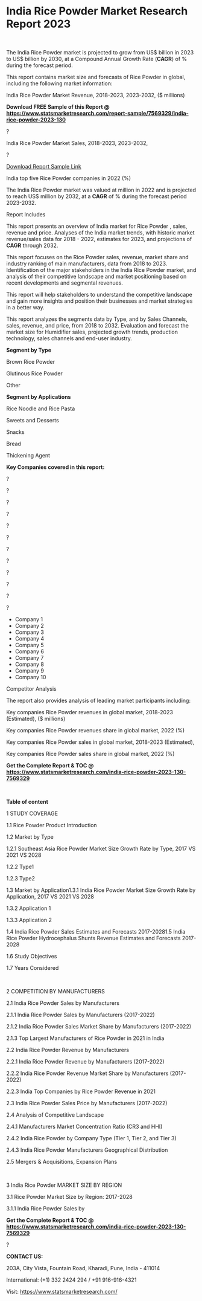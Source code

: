 <h1>India Rice Powder Market Research Report 2023</h1><br/><p>The India Rice Powder market is projected to grow from US$ billion in 2023 to US$ billion by 2030, at a Compound Annual Growth Rate (<strong>CAGR</strong>) of % during the forecast period.</p>
 
 
 
 <p>This report contains market size and forecasts of Rice Powder in global, including the following market information:</p>
 
 
 
 <p>India Rice Powder Market Revenue, 2018-2023, 2023-2032, ($ millions)</p>
 
 
 
 <div><b>Download FREE Sample of this Report @ <a href="https://www.statsmarketresearch.com/download-free-sample/7569329/india-rice-powder-2023-130">https://www.statsmarketresearch.com/report-sample/7569329/india-rice-powder-2023-130</a></b></div>
 
 
 
 <p>? </p>
 
 
 
 <p>India Rice Powder Market Sales, 2018-2023, 2023-2032,</p>
 
 
 
 <p>? </p>
 
 
 
 <p><a href="https://www.statsmarketresearch.com/download-free-sample/7569329/india-rice-powder-2023-130">Download Report Sample Link</a></p>
 
 
 
 <p>India top five Rice Powder companies in 2022 (%)</p>
 
 
 
 <p>The India Rice Powder market was valued at million in 2022 and is projected to reach US$ million by 2032, at a <strong>CAGR</strong> of % during the forecast period 2023-2032.</p>
 
 
 
 <p>Report Includes</p>
 
 
 
 <p>This report presents an overview of India market for Rice Powder , sales, revenue and price. Analyses of the India market trends, with historic market revenue/sales data for 2018 - 2022, estimates for 2023, and projections of <strong>CAGR</strong> through 2032.</p>
 
 
 
 <p>This report focuses on the Rice Powder sales, revenue, market share and industry ranking of main manufacturers, data from 2018 to 2023. Identification of the major stakeholders in the India Rice Powder market, and analysis of their competitive landscape and market positioning based on recent developments and segmental revenues.</p>
 
 
 
 <p>This report will help stakeholders to understand the competitive landscape and gain more insights and position their businesses and market strategies in a better way.</p>
 
 
 
 <p>This report analyzes the segments data by Type, and by Sales Channels, sales, revenue, and price, from 2018 to 2032. Evaluation and forecast the market size for Humidifier sales, projected growth trends, production technology, sales channels and end-user industry.</p>
 
 
 
 <p><strong>Segment by Type</strong></p>
 
 
 
 <p>Brown Rice Powder</p>
 
 
 
 <p>Glutinous Rice Powder</p>
 
 
 
 <p>Other</p>
 
 
 
 <p><strong>Segment <strong><strong>by Applications</strong></strong></strong></p>
 
 
 
 <p>Rice Noodle and Rice Pasta</p>
 
 
 
 <p>Sweets and Desserts</p>
 
 
 
 <p>Snacks</p>
 
 
 
 <p>Bread</p>
 
 
 
 <p>Thickening Agent</p>
 
 
 
 <p><strong>Key Companies covered in this report:</strong></p>
 
 
 
 <p>? </p>
 
 
 
 <p>? </p>
 
 
 
 <p>? </p>
 
 
 
 <p>? </p>
 
 
 
 <p>? </p>
 
 
 
 <p>? </p>
 
 
 
 <p>? </p>
 
 
 
 <p>? </p>
 
 
 
 <p>? </p>
 
 
 
 <p>? </p>
 
 
 
 <p>? </p>
 
 
 
 <p>? </p>
 
 
 
 <ul>
 
 <li>Company 1</li>
 
 <li>Company 2</li>
 
 <li>Company 3</li>
 
 <li>Company 4</li>
 
 <li>Company 5</li>
 
 <li>Company 6</li>
 
 <li>Company 7</li>
 
 <li>Company 8</li>
 
 <li>Company 9</li>
 
 <li>Company 10</li>
 
 </ul>
 
 
 
 <p>Competitor Analysis</p>
 
 
 
 <p>The report also provides analysis of leading market participants including:</p>
 
 
 
 <p>Key companies Rice Powder revenues in global market, 2018-2023 (Estimated), ($ millions)</p>
 
 
 
 <p>Key companies Rice Powder revenues share in global market, 2022 (%)</p>
 
 
 
 <p>Key companies Rice Powder sales in global market, 2018-2023 (Estimated),</p>
 
 
 
 <p>Key companies Rice Powder sales share in global market, 2022 (%)</p>
 
 
 
 <div><b>Get the Complete Report & TOC @ <a href="https://www.statsmarketresearch.com/india-rice-powder-2023-130-7569329">https://www.statsmarketresearch.com/india-rice-powder-2023-130-7569329</a></b></div>
 
 
 
 <p><br />
 
 <b>Table of content</b></p>
 
 
 
 <p>1 STUDY COVERAGE<br />
 
 1.1 Rice Powder Product Introduction<br />
 
 1.2 Market by Type<br />
 
 1.2.1 Southeast Asia Rice Powder Market Size Growth Rate by Type, 2017 VS 2021 VS 2028<br />
 
 1.2.2 Type1<br />
 
 1.2.3 Type2<br />
 
 1.3 Market by Application1.3.1 India Rice Powder Market Size Growth Rate by Application, 2017 VS 2021 VS 2028<br />
 
 1.3.2 Application 1<br />
 
 1.3.3 Application 2<br />
 
 1.4 India Rice Powder Sales Estimates and Forecasts 2017-20281.5 India Rice Powder Hydrocephalus Shunts Revenue Estimates and Forecasts 2017-2028<br />
 
 1.6 Study Objectives<br />
 
 1.7 Years Considered<br />
 
 <br />
 
 2 COMPETITION BY MANUFACTURERS<br />
 
 2.1 India Rice Powder Sales by Manufacturers<br />
 
 2.1.1 India Rice Powder Sales by Manufacturers (2017-2022)<br />
 
 2.1.2 India Rice Powder Sales Market Share by Manufacturers (2017-2022)<br />
 
 2.1.3 Top Largest Manufacturers of Rice Powder in 2021 in India<br />
 
 2.2 India Rice Powder Revenue by Manufacturers<br />
 
 2.2.1 India Rice Powder Revenue by Manufacturers (2017-2022)<br />
 
 2.2.2 India Rice Powder Revenue Market Share by Manufacturers (2017-2022)<br />
 
 2.2.3 India Top Companies by Rice Powder Revenue in 2021<br />
 
 2.3 India Rice Powder Sales Price by Manufacturers (2017-2022)<br />
 
 2.4 Analysis of Competitive Landscape<br />
 
 2.4.1 Manufacturers Market Concentration Ratio (CR3 and HHI)<br />
 
 2.4.2 India Rice Powder by Company Type (Tier 1, Tier 2, and Tier 3)<br />
 
 2.4.3 India Rice Powder Manufacturers Geographical Distribution<br />
 
 2.5 Mergers & Acquisitions, Expansion Plans<br />
 
 <br />
 
 3 India Rice Powder MARKET SIZE BY REGION<br />
 
 3.1 Rice Powder Market Size by Region: 2017-2028<br />
 
 3.1.1 India Rice Powder Sales by</p>
 
 
 
 <div><b>Get the Complete Report & TOC @ <a href="https://www.statsmarketresearch.com/india-rice-powder-2023-130-7569329">https://www.statsmarketresearch.com/india-rice-powder-2023-130-7569329</a></b></div>
 
 
 
 <p>? </p>
 
 
 
 <p><b>CONTACT US:</b><br />
 
 203A, City Vista, Fountain Road, Kharadi, Pune, India - 411014<br />
 
 International: (+1) 332 2424 294 / +91 916-916-4321<br />
 
 Visit: <a href="https://www.statsmarketresearch.com/">https://www.statsmarketresearch.com/</a></p>